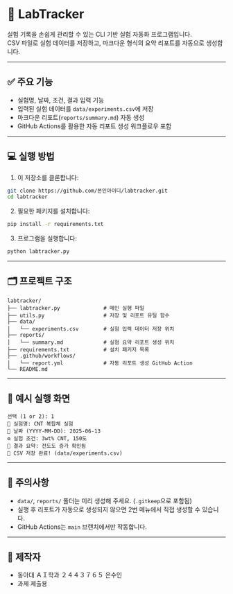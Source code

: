 # 🧪 LabTracker

실험 기록을 손쉽게 관리할 수 있는 CLI 기반 실험 자동화 프로그램입니다.  
CSV 파일로 실험 데이터를 저장하고, 마크다운 형식의 요약 리포트를 자동으로 생성합니다.

---

## ✅ 주요 기능

- 실험명, 날짜, 조건, 결과 입력 기능  
- 입력된 실험 데이터를 `data/experiments.csv`에 저장  
- 마크다운 리포트(`reports/summary.md`) 자동 생성  
- GitHub Actions를 활용한 자동 리포트 생성 워크플로우 포함

---

## 💻 실행 방법

1. 이 저장소를 클론합니다:

```bash
git clone https://github.com/본인아이디/labtracker.git
cd labtracker
```

2. 필요한 패키지를 설치합니다:

```bash
pip install -r requirements.txt
```

3. 프로그램을 실행합니다:

```bash
python labtracker.py
```

---

## 🗂️ 프로젝트 구조

```
labtracker/
├── labtracker.py              # 메인 실행 파일
├── utils.py                   # 저장 및 리포트 유틸 함수
├── data/
│   └── experiments.csv        # 실험 입력 데이터 저장 위치
├── reports/
│   └── summary.md             # 실험 요약 리포트 생성 위치
├── requirements.txt           # 설치 패키지 목록
├── .github/workflows/
│   └── report.yml             # 자동 리포트 생성 GitHub Action
└── README.md
```

---

## 🧪 예시 실행 화면

```
선택 (1 or 2): 1
🧪 실험명: CNT 복합체 실험
📅 날짜 (YYYY-MM-DD): 2025-06-13
⚙️ 실험 조건: 3wt% CNT, 150도
📝 결과 요약: 전도도 증가 확인됨
💾 CSV 저장 완료! (data/experiments.csv)
```

---

## 🔧 주의사항

- `data/`, `reports/` 폴더는 미리 생성해 주세요. (`.gitkeep`으로 포함됨)  
- 실행 후 리포트가 자동으로 생성되지 않으면 2번 메뉴에서 직접 생성할 수 있습니다.  
- GitHub Actions는 `main` 브랜치에서만 작동합니다.

---

## 📮 제작자

- 동아대 ＡＩ학과 ２４４３７６５ 은수인
- 과제 제출용
